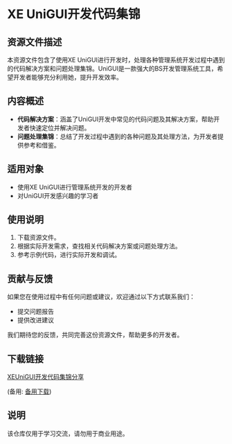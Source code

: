# XE UniGUI开发代码集锦

## 资源文件描述

本资源文件包含了使用XE UniGUI进行开发时，处理各种管理系统开发过程中遇到的代码解决方案和问题处理集锦。UniGUI是一款强大的BS开发管理系统工具，希望开发者能够充分利用她，提升开发效率。

## 内容概述

- **代码解决方案**：涵盖了UniGUI开发中常见的代码问题及其解决方案，帮助开发者快速定位并解决问题。
- **问题处理集锦**：总结了开发过程中遇到的各种问题及其处理方法，为开发者提供参考和借鉴。

## 适用对象

- 使用XE UniGUI进行管理系统开发的开发者
- 对UniGUI开发感兴趣的学习者

## 使用说明

1. 下载资源文件。
2. 根据实际开发需求，查找相关代码解决方案或问题处理方法。
3. 参考示例代码，进行实际开发和调试。

## 贡献与反馈

如果您在使用过程中有任何问题或建议，欢迎通过以下方式联系我们：

- 提交问题报告
- 提供改进建议

我们期待您的反馈，共同完善这份资源文件，帮助更多的开发者。

## 下载链接
[XEUniGUI开发代码集锦分享](https://pan.quark.cn/s/9cef805be8b4) 

(备用: [备用下载](https://pan.baidu.com/s/1YsH1Aw-yu6rrayKoGLBBsQ?pwd=1234))

## 说明

该仓库仅用于学习交流，请勿用于商业用途。

